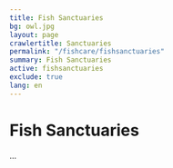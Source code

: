 ```yaml
---
title: Fish Sanctuaries
bg: owl.jpg
layout: page
crawlertitle: Sanctuaries
permalink: "/fishcare/fishsanctuaries"
summary: Fish Sanctuaries
active: fishsanctuaries
exclude: true
lang: en
---
```


# Fish Sanctuaries

...